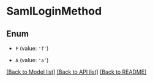 # SamlLoginMethod


## Enum

* `F` (value: `'f'`)

* `A` (value: `'a'`)

[[Back to Model list]](../README.md#documentation-for-models) [[Back to API list]](../README.md#documentation-for-api-endpoints) [[Back to README]](../README.md)
